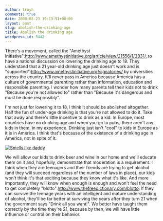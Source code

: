 ```yaml
---
author: troyh
comments: true
date: 2008-08-23 19:13:51+00:00
layout: post
slug: abolish-the-drinking-age
title: Abolish the drinking age
wordpress_id: 3442
---
```


There's a movement, called the "Amethyst Initiative":http://www.amethystinitiative.org/article/view/21556/1/3831/, to have a national discussion on lowering the drinking age to 18. They understand that a 21 year-old drinking age just doesn't work and is "supported":http://www.amethystinitiative.org/signatories/ by universities across the country. It'll never pass in America because America has a culture of governmental parenting rather than information, education and responsible parenting. I wonder how many parents tell their kids not to drink "Because you're not allowed to" rather than "Because it's dangerous and must be done responsibly".

I'm not just for lowering it to 18, I think it should be abolished altogether. Half the fun of under-age drinking is that you're not allowed to do it. Take that away and there's little incentive to drink as a kid. In Europe, most countries have no drinking age and when you go to pubs, there aren't any kids in them, in my experience. Drinking just isn't "cool" to kids in Europe as it is in America. I think that's because of the existence of a drinking age in America, not in spite of it.

[![Smells like daddy](http://farm4.static.flickr.com/3222/2735846274_76a3c1d89e.jpg)](http://www.flickr.com/photos/troyh/2735846274/)

We will allow our kids to drink beer and wine in our home and we'll educate them on it and, hopefully, demonstrate that moderation is a requirement. I think when they are teenagers and their friends are trying to get alcohol (and they will succeed regardless of the number of laws in place), our kids won't think it's that exciting because they know what it's like. And more importantly, they will know when enough is enough and won't feel the need to get completely "blotto":http://www.thefreedictionary.com/blotto. If they can survive the teenage years with an intelligent and mature understanding of alcohol, they'll be far better at surviving the years after they turn 21 when the government says "Drink all you want!". We better have taught them correctly by the time they're 21, because by then, we will have little influence or control on their behavior.
